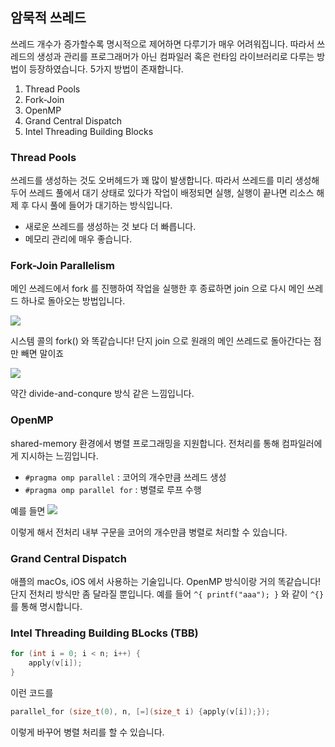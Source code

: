 ## 암묵적 쓰레드
쓰레드 개수가 증가할수록 명시적으로 제어하면 다루기가 매우 어려워집니다. 따라서 쓰레드의 생성과 관리를 프로그래머가 아닌 컴파일러 혹은 런타임 라이브러리로 다루는 방법이 등장하였습니다. 5가지 방법이 존재합니다.

1. Thread Pools
2. Fork-Join
3. OpenMP
4. Grand Central Dispatch
5. Intel Threading Building Blocks


### Thread Pools
쓰레드를 생성하는 것도 오버헤드가 꽤 많이 발생합니다. 따라서 쓰레드를 미리 생성해두어 쓰레드 풀에서 대기 상태로 있다가 작업이 배정되면 실행, 실행이 끝나면 리소스 해제 후 다시 풀에 들어가 대기하는 방식입니다. 

- 새로운 쓰레드를 생성하는 것 보다 더 빠릅니다.
- 메모리 관리에 매우 좋습니다.

### Fork-Join Parallelism
메인 쓰레드에서 fork 를 진행하여 작업을 실행한 후 종료하면 join 으로 다시 메인 쓰레드 하나로 돌아오는 방법입니다.

![](https://velog.velcdn.com/images/seokjun0915/post/55fb2141-6845-48e6-9dc7-390a3a65818f/image.jpeg)

시스템 콜의 fork() 와 똑같습니다! 단지 join 으로 원래의 메인 쓰레드로 돌아간다는 점만 빼면 말이죠

![](https://velog.velcdn.com/images/seokjun0915/post/64f5023a-4b2f-43ea-9994-8bca10a08ffe/image.jpeg)

약간 divide-and-conqure 방식 같은 느낌입니다.


### OpenMP
shared-memory 환경에서 병렬 프로그래밍을 지원합니다. 전처리를 통해 컴파일러에게 지시하는 느낌입니다. 

- ```#pragma omp parallel``` : 코어의 개수만큼 쓰레드 생성
- ```#pragma omp parallel for``` : 병렬로 루프 수행

예를 들면
![](https://velog.velcdn.com/images/seokjun0915/post/5ce741d2-aa9e-4457-9220-01cf07d76556/image.jpeg)

이렇게 해서 전처리 내부 구문을 코어의 개수만큼 병렬로 처리할 수 있습니다.


### Grand Central Dispatch
애플의 macOs, iOS 에서 사용하는 기술입니다. OpenMP 방식이랑 거의 똑같습니다! 단지 전처리 방식만 좀 달라질 뿐입니다. 예를 들어 ```^{ printf("aaa"); }``` 와 같이 ```^{}``` 를 통해 명시합니다.

### Intel Threading Building BLocks (TBB)
```cpp
for (int i = 0; i < n; i++) {
    apply(v[i]);
}
```

이런 코드를

```cpp
parallel_for (size_t(0), n, [=](size_t i) {apply(v[i]);});
```

이렇게 바꾸어 병렬 처리를 할 수 있습니다.